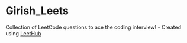 # Girish_Leets
Collection of LeetCode questions to ace the coding interview! - Created using [LeetHub](https://github.com/QasimWani/LeetHub)
